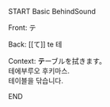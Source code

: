 START
Basic BehindSound

Front:
テ


Back:
[[て]] te 테


Context:
**テ**ーブルを拭きます。  
테에부루오 후키마스.  
테이블을 닦습니다.  
<!--ID: 1746522691960-->
END